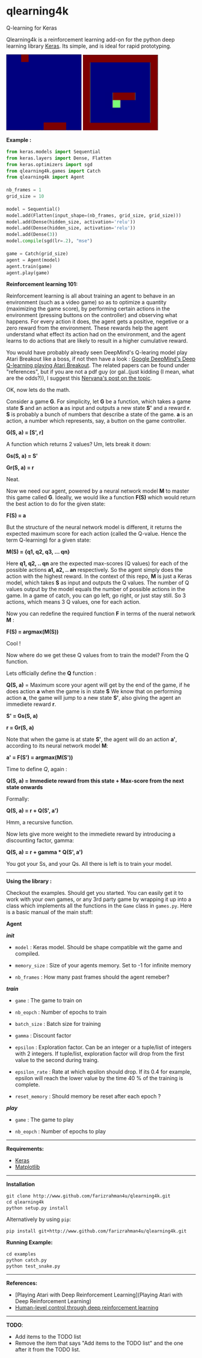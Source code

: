 # qlearning4k
Q-learning for Keras

Qlearning4k is a reinforcement learning add-on for the python deep learning library [Keras](www.github.com/fchollet/keras). Its simple, and is ideal for rapid prototyping.

<img src="gifs/catch.gif" width="200">     <img src="gifs/snake.gif" width="200">

 **Example :**

```python
from keras.models import Sequential
from keras.layers import Dense, Flatten
from keras.optimizers import sgd
from qlearning4k.games import Catch
from qlearning4k import Agent

nb_frames = 1
grid_size = 10

model = Sequential()
model.add(Flatten(input_shape=(nb_frames, grid_size, grid_size)))
model.add(Dense(hidden_size, activation='relu'))
model.add(Dense(hidden_size, activation='relu'))
model.add(Dense(3))
model.compile(sgd(lr=.2), "mse")

game = Catch(grid_size)
agent = Agent(model)
agent.train(game)
agent.play(game)
```

**Reinforcement learning 101:**

Reinforcement learning is all about training an agent to behave in an environment (such as a video game) so as to optimize a quantity (maximizing the game score), by performing certain actions in the environment (pressing buttons on the controller) and observing what happens. For every action it does, the agent gets a positive, negetive or a zero reward from the environment. These rewards help the agent understand what effect its action had on the environment, and the agent learns to do actions that are likely to result in a higher cumulative reward.

You would have probably already seen DeepMind's Q-learing model play Atari Breakout like a boss, if not then have a look : [Google DeepMind's Deep Q-learning playing Atari Breakout](https://www.youtube.com/watch?v=V1eYniJ0Rnk).
The related papers can be found under "references", but if you are not a pdf guy (or gal..(just kidding (I mean, what are the odds?)), I suggest this [Nervana's post on the topic](http://www.nervanasys.com/demystifying-deep-reinforcement-learning/).

OK, now lets do the math.

Consider a game **G**. For simplicity, let **G** be a function, which takes a game state **S** and an action **a** as input and outputs a new state **S'** and a reward **r**. **S** is probably a bunch of numbers that describe a state of the game. **a** is an action, a number which represents, say, a button on the game controller.


**G(S, a) = [S', r]**

A function which returns 2 values? Um, lets break it down:

**Gs(S, a) = S'**

**Gr(S, a) = r**

Neat.

Now we need our agent, powered by a neural network model **M** to master this game called **G**. Ideally, we would like a function **F(S)** which would return the best action to do for the given state:

**F(S) = a**

But the structure of the neural network model is different, it returns the expected maximum score for each action (called the Q-value. Hence the term Q-learning) for a given state:

**M(S) = {q1, q2, q3, ... qn}**

Here **q1, q2, .. qn** are the expected max-scores (Q values) for each of the possible actions **a1, a2, .. an** respectively. So the agent simply does the action with the highest reward. 
In the context of this repo, **M** is just a Keras model, which takes **S** as input and outputs the Q values. The number of Q values output by the model equals the number of possible actions in the game. In a game of catch, you can go left, go right, or just stay still. So 3 actions, which means 3 Q values, one for each action.

Now you can redefine the required function **F** in terms of the nueral network **M** :

**F(S) = argmax(M(S))**

Cool !

Now where do we get these Q values from to train the model? From the Q function.

Lets officially define the **Q** function :

**Q(S, a)** = Maximum score your agent will get by the end of the game, if he does action **a** when the game is in state **S**
We know that on performing action **a**, the game will jump to a new state **S'**, also giving the agent an immediete reward **r**. 

**S' = Gs(S, a)**

**r = Gr(S, a)**

Note that when the game is at state **S'**, the agent will do an action **a'**, according to its neural network model **M**:

**a' = F(S') = argmax(M(S'))**

Time to define *Q*, again : 

**Q(S, a) = Immediete reward from this state +  Max-score from the next state onwards**

Formally:

**Q(S, a) = r + Q(S', a')**

Hmm, a recursive function.

Now lets give more weight to the immediete reward by introducing a discounting factor, gamma:

**Q(S, a) = r + gamma * Q(S', a')**

You got your Ss, and your Qs. All there is left is to train your model.
_________________________________
**Using the library :**

Checkout the examples. Should get you started. You can easily get it to work with your own games, or any 3rd party game by wrapping it up into a class which implements all the functions in the `Game` class in `games.py`. Here is a basic manual of the main stuff:

 **Agent**

***__init__***

* `model` : Keras model. Should be shape compatible wit the game and compiled.

* `memory_size` : Size of your agents memory. Set to -1 for infinite memory

* `nb_frames` : How many past frames should the agent remeber?

***train***

* `game` : The game to train on

* `nb_eopch` : Number of epochs to train

* `batch_size` : Batch size for training

* `gamma` : Discount factor

* `epsilon` : Exploration factor. Can be an integer or a tuple/list of integers with 2 integers. If tuple/list, exploration factor will drop from the first value to the second during traing. 

* `epsilon_rate` : Rate at which epsilon should drop. If its 0.4 for example, epsilon will reach the lower value by the time 40 % of the training is complete.

* `reset_memory` : Should memory be reset after each epoch ?

***play***

* `game` : The game to play

* `nb_eopch` : Number of epochs to play


___________________________________________________
 
 
 **Requirements:**

* [Keras](www.keras.io)
* [Matplotlib](www.matplotlib.org)


___________________________________________________


**Installation**

```shell
git clone http://www.github.com/farizrahman4u/qlearning4k.git
cd qlearning4k
python setup.py install
```

Alternatively by using `pip`:
```shell
pip install git+http://www.github.com/farizrahman4u/qlearning4k.git
```

**Running Example:**

```shell
cd examples
python catch.py
python test_snake.py
```

_______________________________________________________


**References:**
* [Playing Atari with Deep Reinforcement Learning](Playing Atari with Deep Reinforcement Learning)
* [Human-level control through deep reinforcement learning](www.nature.com/articles/nature14236)

____________________________________________________


**TODO**:
* Add items to the TODO list
* Remove the item that says "Add items to the TODO list" and the one after it from the TODO list.
